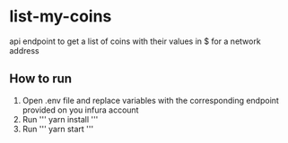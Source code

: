 # list-my-coins
api endpoint to get a list of coins with their values in $ for a network address

## How to run
1. Open .env file and replace variables with the corresponding endpoint provided on you infura account
2. Run ''' yarn install '''
3. Run ''' yarn start '''
